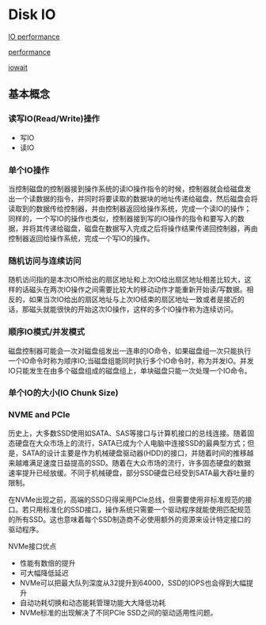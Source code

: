 # Disk IO

[IO performance](https://www.cnblogs.com/muahao/p/6596545.html)

[performance](http://www.strolling.cn/2018/07/metric-driven-5-draw-metrics/)

[iowait](https://blog.51cto.com/291268154/1981358)

## 基本概念

### 读写IO(Read/Write)操作

- 写IO
- 读IO

### 单个IO操作
当控制磁盘的控制器接到操作系统的读IO操作指令的时候，控制器就会给磁盘发出一个读数据的指令，并同时将要读取的数据块的地址传递给磁盘，然后磁盘会将读取到的数据传给控制器，并由控制器返回给操作系统，完成一个读IO的操作；同样的，一个写IO的操作也类似，控制器接到写的IO操作的指令和要写入的数据，并将其传递给磁盘，磁盘在数据写入完成之后将操作结果传递回控制器，再由控制器返回给操作系统，完成一个写IO的操作。

### 随机访问与连续访问
随机访问指的是本次IO所给出的扇区地址和上次IO给出扇区地址相差比较大，这样的话磁头在两次IO操作之间需要比较大的移动动作才能重新开始读/写数据。相反的，如果当次IO给出的扇区地址与上次IO结束的扇区地址一致或者是接近的话，那磁头就能很快的开始这次IO操作，这样的多个IO操作称为连续访问。

### 顺序IO模式/并发模式
磁盘控制器可能会一次对磁盘组发出一连串的IO命令，如果磁盘组一次只能执行一个IO命令时称为顺序IO;当磁盘组能同时执行多个IO命令时，称为并发IO。并发IO只能发生在由多个磁盘组成的磁盘组上，单块磁盘只能一次处理一个IO命令。

### 单个IO的大小(IO Chunk Size)

### NVME and PCIe
历史上，大多数SSD使用如SATA、SAS等接口与计算机接口的总线连接。随着固态硬盘在大众市场上的流行，SATA已成为个人电脑中连接SSD的最典型方式；但是，SATA的设计主要是作为机械硬盘驱动器(HDD)的接口，并随着时间的推移越来越难满足速度日益提高的SSD。随着在大众市场的流行，许多固态硬盘的数据速率提升已经放缓。不同于机械硬盘，部分SSD硬盘已经受到SATA最大吞吐量的限制。

在NVMe出现之前，高端的SSD只得采用PCIe总线，但需要使用非标准规范的接口。若只用标准化的SSD接口，操作系统只需要一个驱动程序就能使用匹配规范的所有SSD。这也意味着每个SSD制造商不必使用额外的资源来设计特定接口的驱动程序。

NVMe接口优点

- 性能有数倍的提升
- 可大幅降低延迟
- NVMe可以把最大队列深度从32提升到64000，SSD的IOPS也会得到大幅提升
- 自动功耗切换和动态能耗管理功能大大降低功耗
- NVMe标准的出现解决了不同PCIe SSD之间的驱动适用性问题。